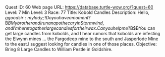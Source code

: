 Quest ID: 60
Web page URL: https://database.turtle-wow.org/?quest=60
Level: 7
Min Level: 3
Race: 77
Title: Kobold Candles
Description: Hello, $ggood sir:my lady;!Do you have a moment?$B$BMy brother and I run an apothecary in Stormwind, and I'm here to gather large candles for their wax.Can you help me?$B$BYou can get large candles from kobolds, and I hear rumors that kobolds are infesting the Elwynn mines ... the Fargodeep mine to the south and Jasperlode Mine to the east.I suggest looking for candles in one of those places.
Objective: Bring 8 Large Candles to William Pestle in Goldshire.
